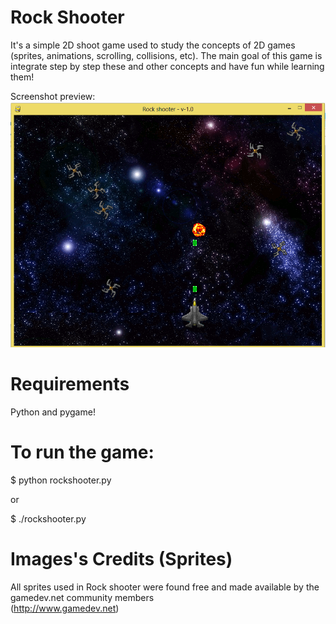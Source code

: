 Rock Shooter
============


It's a simple 2D shoot game used to study the concepts of 2D games (sprites, animations, scrolling, collisions, etc).
The main goal of this game is integrate step by step these and other concepts and have fun while learning them!

Screenshot preview:
<img src="game_screenshot1.png"/>


Requirements 
============

Python and pygame!


To run the game:
================

</pre></code>$ python rockshooter.py</pre></code>

or

</pre></code>$ ./rockshooter.py</pre></code>

Images's Credits (Sprites)
==========================

All sprites used in Rock shooter were found free and made available by the gamedev.net community members  
(http://www.gamedev.net)
